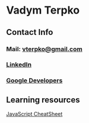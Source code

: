 # Vadym Terpko

## Contact Info
### Mail: <a href="vterpko@gmail.com">vterpko@gmail.com<a>
### [LinkedIn](https://linkedin.com/in/vadym-terpko-6119081a6)
### [Google Developers](https://g.dev/vterpko)

## Learning resources
[JavaScript CheatSheet](Learning_Resources/JavaScript_CheatSheet.md)
